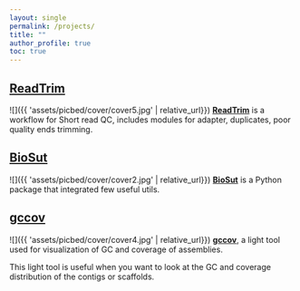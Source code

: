 ```yaml
---
layout: single
permalink: /projects/
title: ""
author_profile: true
toc: true
---
```


## [ReadTrim](ttps://github.com/jlli6t/ReadTrim)
![]({{ 'assets/picbed/cover/cover5.jpg' | relative_url}})
**[ReadTrim](https://github.com/jlli6t/ReadTrim)** is a workflow for Short read QC, includes modules for adapter, duplicates, poor quality ends trimming.

## [BioSut](https://github.com/jlli6t/biosut)
![]({{ 'assets/picbed/cover/cover2.jpg' | relative_url}})
**[BioSut](https://github.com/jlli6t/biosut)** is a Python package that integrated few useful utils.

## [gccov](https://github.com/jlli6t/gccov)
![]({{ 'assets/picbed/cover/cover4.jpg' | relative_url}})
**[gccov](https://github.com/jlli6t/gccov)**, a light tool used for visualization of GC and coverage of assemblies.

This light tool is useful when you want to look at the GC and coverage distribution of the contigs or scaffolds.
